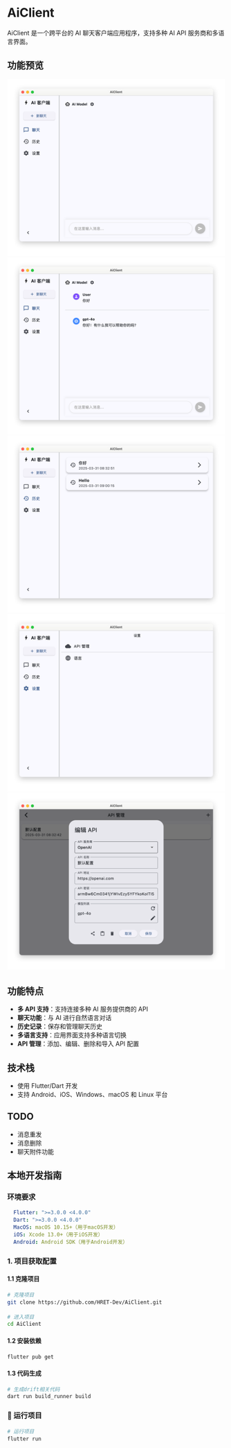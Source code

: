 # AiClient

AiClient 是一个跨平台的 AI 聊天客户端应用程序，支持多种 AI API 服务商和多语言界面。

## 功能预览
![image](/README/home.png)
![image](/README/chat.png) 
![image](/README/history.png) 
![image](/README/setting.png)
![image](/README/setting_api.png)

## 功能特点

- **多 API 支持**：支持连接多种 AI 服务提供商的 API
- **聊天功能**：与 AI 进行自然语言对话
- **历史记录**：保存和管理聊天历史
- **多语言支持**：应用界面支持多种语言切换
- **API 管理**：添加、编辑、删除和导入 API 配置

## 技术栈

- 使用 Flutter/Dart 开发
- 支持 Android、iOS、Windows、macOS 和 Linux 平台

## TODO

- 消息重发
- 消息删除
- 聊天附件功能

## 本地开发指南

### 环境要求
```yaml
  Flutter: ">=3.0.0 <4.0.0"
  Dart: ">=3.0.0 <4.0.0"
  MacOS: macOS 10.15+（用于macOS开发）
  iOS: Xcode 13.0+（用于iOS开发）
  Android: Android SDK（用于Android开发）
```

### 1. 项目获取配置

#### 1.1 克隆项目
```bash
# 克隆项目
git clone https://github.com/HRET-Dev/AiClient.git

# 进入项目
cd AiClient
```
#### 1.2 安装依赖
```bash
flutter pub get
```

#### 1.3 代码生成
```bash
# 生成drift相关代码
dart run build_runner build
```

### 🎉 运行项目
```bash
# 运行项目
flutter run
```